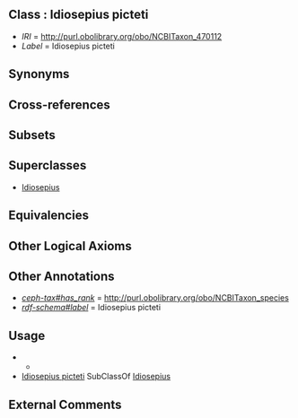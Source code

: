 
## Class : Idiosepius picteti

 * *IRI* = http://purl.obolibrary.org/obo/NCBITaxon_470112
 * *Label* = Idiosepius picteti

## Synonyms


## Cross-references


## Subsets


## Superclasses

 * [Idiosepius](../../NCBITaxon/80/NCBITaxon_55280.md)

## Equivalencies


## Other Logical Axioms


## Other Annotations

 * *[ceph-tax#has_rank](../../ceph-tax#has/nk/ceph-tax#has_rank.md)* = http://purl.obolibrary.org/obo/NCBITaxon_species
 * *[rdf-schema#label](../../el/rdf-schema#label.md)* = Idiosepius picteti

## Usage

 * -
 * [Idiosepius picteti](../../NCBITaxon/12/NCBITaxon_470112.md) SubClassOf [Idiosepius](../../NCBITaxon/80/NCBITaxon_55280.md)

## External Comments


